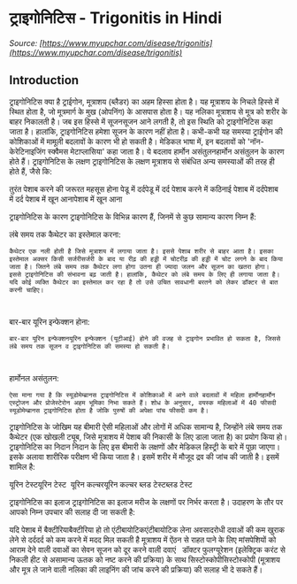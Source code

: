 # ट्राइगोनिटिस - Trigonitis in Hindi
_Source: [https://www.myupchar.com/disease/trigonitis](https://www.myupchar.com/disease/trigonitis)_

## Introduction
ट्राइगोनिटिस क्या है
ट्राईगोन, मूत्राशय (ब्लैडर) का अहम हिस्सा होता है। यह मूत्राशय के निचले हिस्से में स्थित होता है, जो मूत्रमार्ग के मुख (ओपनिंग) के आसपास होता है। यह नलिका मूत्राशय से मूत्र को शरीर के बाहर निकालती है। जब इस हिस्से में सूजनसूजन आने लगती है, तो इस स्थिति को ट्राइगोनिटिस कहा जाता है। हालांकि, ट्राइगोनिटिस हमेशा सूजन के कारण नहीं होता है। कभी-कभी यह समस्या ट्राईगोन की कोशिकाओं में मामूली बदलावों के कारण भी हो सकती है। मेडिकल भाषा में, इन बदलावों को 'नॉन-केरेटिनाइजिंग स्क्वैमस मेटाप्लासिया' कहा जाता है। ये बदलाव हार्मोन असंतुलनहार्मोन असंतुलन के कारण होते हैं।
ट्राइगोनिटिस के लक्षण
ट्राइगोनिटिस के लक्षण मूत्राशय से संबंधित अन्य समस्याओं की तरह ही होते हैं, जैसे कि:

तुरंत पेशाब करने की जरूरत महसूस होना
पेडू में दर्दपेडू में दर्द
पेशाब करने में कठिनाई
पेशाब में दर्दपेशाब में दर्द
पेशाब में खून आनापेशाब में खून आना

ट्राइगोनिटिस के कारण
ट्राइगोनिटिस के विभिन्न कारण हैं, जिनमें से कुछ सामान्य कारण निम्न हैं:

लंबे समय तक कैथेटर का इस्तेमाल करना:
	कैथेटर एक नली होती है जिसे मूत्राशय में लगाया जाता है। इससे पेशाब शरीर से बाहर आता है। इसका इस्तेमाल अक्सर किसी सर्जरीसर्जरी के बाद या रीढ़ की हड्डी में चोटरीढ़ की हड्डी में चोट लगने के बाद किया जाता है। जितने लंबे समय तक कैथेटर लगा होगा उतना ही ज्यादा जलन और सूजन का खतरा होगा। इससे ट्राइगोनिटिस की संभावना बढ़ जाती है। हालांकि, कैथेटर को लंबे समय के लिए ही लगाया जाता है। यदि कोई व्यक्ति कैथेटर का इस्तेमाल कर रहा है तो उसे उचित सावधानी बरतने को लेकर डॉक्टर से बात करनी चाहिए।
	 
बार-बार यूरिन इन्फेक्शन होना: 
	बार-बार यूरिन इन्फेक्शनयूरिन इन्फेक्शन (यूटीआई) होने की वजह से ट्राइगोन प्रभावित हो सकता है, जिससे लंबे समय तक सूजन व ट्राइगोनिटिस की समस्या हो सकती है।
	 
हार्मोनल असंतुलन: 
	ऐसा माना गया है कि स्यूडोमेम्ब्रानस ट्राइगोनिटिस में कोशिकाओं में आने वाले बदलावों में महिला हार्मोनहार्मोन एस्ट्रोजन और प्रोजेस्टेरोन अहम भूमिका निभा सकते हैं। शोध के अनुसार, वयस्क महिलाओं में 40 फीसदी स्यूडोमेम्ब्रानस ट्राइगोनिटिस होता है जोकि पुरुषों की अपेक्षा पांच फीसदी कम है।

ट्राइगोनिटिस के जोखिम
यह बीमारी ऐसी महिलाओं और लोगों में अधिक सामान्य है, जिन्होंने लंबे समय तक कैथेटर (एक खोखली ट्यूब, जिसे मूत्राशय में पेशाब की निकासी के लिए डाला जाता है) का प्रयोग किया हो।
ट्राइगोनिटिस का निदान
निदान के लिए इस बीमारी के लक्षणों और मेडिकल हिस्ट्री के बारे में पूछा जाएगा। इसके अलावा शारीरिक परीक्षण भी किया जाता है। इसमें शरीर में मौजूद द्रव की जांच की जाती है। इसमें शामिल है:

यूरिन टेस्टयूरिन टेस्ट 
यूरिन कल्चरयूरिन कल्चर
ब्लड टेस्टब्लड टेस्ट

ट्राइगोनिटिस का इलाज
ट्राइगोनिटिस का इलाज मरीज के लक्षणों पर निर्भर करता है। उदाहरण के तौर पर आपको निम्न उपचार की सलाह दी जा सकती है:

यदि पेशाब में बैक्टीरियाबैक्टीरिया हो तो एंटीबायोटिकएंटीबायोटिक लेना
अवसादरोधी दवाओं की कम खुराक लेने से दर्ददर्द को कम करने में मदद मिल सकती है
मूत्राशय में ऐंठन से राहत पाने के लिए मांसपेशियों को आराम देने वाली दवाओं का सेवन
सूजन को दूर करने वाली दवाएं  
डॉक्टर फुलग्यूरेशन (इलेक्ट्रिक करंट से निकली हीट से असामान्य ऊतक को नष्ट करने की प्रक्रिया) के साथ सिस्टोस्कोपीसिस्टोस्कोपी (मूत्राशय और मूत्र ले जाने वाली नलिका की लाइनिंग की जांच करने की प्रक्रिया) की सलाह भी दे सकते हैं।

